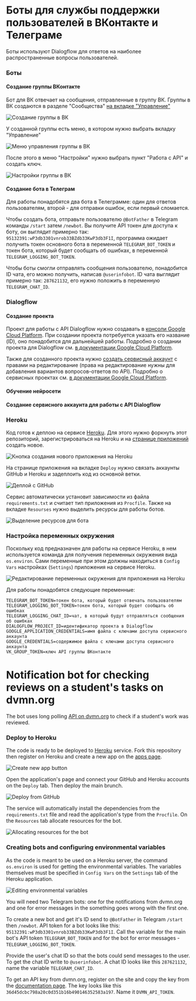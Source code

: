 # Боты для службы поддержки пользователей в ВКонтакте и Телеграме

Боты используют Dialogflow для ответов на наиболее распространенные вопросы пользователей.

### Боты

#### Создание группы ВКонтакте

Бот для ВК отвечает на сообщения, отправленные в группу ВК. Группы в ВК создаются в разделе "Сообщества" [на вкладке "Управление"](https://vk.com/groups?tab=admin)

![Создание группы в ВК](https://drive.google.com/uc?export=view&id=1I3OQiRED4qcxST_Xnm4tT3RubNDmJChh "Создание группы в ВК")

У созданной группы есть меню, в котором нужно выбрать вкладку "Управление"

![Меню управления группы в ВК](https://drive.google.com/uc?export=view&id=1I3OQiRED4qcxST_Xnm4tT3RubNDmJChh "Меню управления группы в ВК")

После этого в меню "Настройки" нужно выбрать пункт "Работа с API" и создать ключ.

![Настройки группы в ВК](https://drive.google.com/uc?export=view&id=1SFXuUGZsc-triLmAmdwP9gzCyjW8zLwm "Настройки группы в ВК")

#### Создание бота в Телеграм

Для работы понадобятся два бота в Телеграмме: один для ответов пользователям, второй - для отправки ошибок, если первый сломается.

Чтобы создать бота, отправьте пользователю `@BotFather` в Telegram команды `/start` затем `/newbot`. Вы получите API токен для доступа к боту, он выглядит примерно так: `95132391:wP3db3301vnrob33BZdb33KwP3db3F1I`, программа ожидает получить токен основного бота в переменной `TELEGRAM_BOT_TOKEN` и токен бота, который будет сообщать об ошибках, в переменной `TELEGRAM_LOGGING_BOT_TOKEN`.

Чтобы боты смогли отправлять сообщения пользователю, понадобится ID чата, его можно получить, написав `@userinfobot`. ID чата выглядит примерно так: `287621132`, его нужно положить в переменную `TELEGRAM_CHAT_ID`.

### Dialogflow

#### Создание проекта

Проект для работы с API Dialogflow нужно создавать в [консоли Google Cloud Platform](https://console.cloud.google.com). При создании проекта потребуется указать его название (ID), оно понадобится для дальнейшей работы. Подробно о создании проекта для Dialogflow см. [в документации Google Cloud Platform](https://cloud.google.com/dialogflow/docs/quick/setup).

Также для созданного проекта нужно [создать сервисный аккаунт](https://console.cloud.google.com/apis/credentials/serviceaccountkey) с правами на редактирование (права на редактирование нужны для добавления вариантов вопросов-ответов по API). Подробно о сервисных проектах см. [в документации Google Cloud Platform](https://cloud.google.com/docs/authentication/getting-started).

#### Обучение нейросети

#### Создание сервисного аккаунта для работы с API Dialogflow

### Heroku

Код готов к деплою на сервисе [Heroku](heroku.com). Для этого нужно форкнуть этот репозиторий, зарегистрироваться на Heroku и на [странице приложений](https://dashboard.heroku.com/apps) создать новое.

![Кнопка создания нового приложения на Heroku](https://drive.google.com/uc?export=view&id=1ICYYnV57_xX0MBQOL1kfcMEeQ1TxZSc2 "Кнопка создания нового приложения на Heroku")

На странице приложения на вкладке `Deploy` нужно связать аккаунты GitHub и Heroku и задеплоить код из основной ветки.

![Деплой с GitHub](https://drive.google.com/uc?export=view&id=1sWeIS-HcnmHqiEZcPaCiWqgrFdd7pOQM "Деплой с GitHub")

Сервис автоматически установит зависимости из файла `requirements.txt` и считает тип приложения из `Procfile`. Также на вкладке `Resourses` нужно выделить ресурсы для работы ботов.

![Выделение ресурсов для бота](https://drive.google.com/uc?export=view&id=1cz7E68HbYAcbv6n3ZXC3xfIKUH5MCmIB "Выделение ресурсов для бота")

### Настройка переменных окружения

Поскольку код предназначен для работы на сервисе Heroku, в нем используется команда для получения переменных окружения вида `os.environ`. Сами переменные при этом должны находиться в `Config Vars` настройках (`Settings`) приложения на сервисе Heroku.

![Редактирование переменных окружения для приложения на Heroku](https://drive.google.com/uc?export=view&id=1fiNHjoEXQtbCd8zG10IXBLVojSyVszfP "Редактирование переменных окружения для приложения на Heroku")

Для работы понадобятся следующие переменные:

```
TELEGRAM_BOT_TOKEN=токен бота, который будет отвечать пользователям
TELEGRAM_LOGGING_BOT_TOKEN=токен бота, который будет сообщать об ошибках
TELEGRAM_LOGGING_CHAT_ID=чат, в который будут отправляться сообщения об ошибках
DIALOGFLOW_PROJECT_ID=идентификатор проекта в Dialogflow
GOOGLE_APPLICATION_CREDENTIALS=имя файла с ключами доступа сервисного аккаунта
GOOGLE_CREDENTIALS=содержимое файла с ключами доступа сервисного аккаунта 
VK_GROUP_TOKEN=ключ API группы ВКонтакте
```





# Notification bot for checking reviews on a student's tasks on dvmn.org

The bot uses long polling [API on dvmn.org](https://dvmn.org/api/docs/) to check if a student's work was reviewed.

### Deploy to Heroku

The code is ready to be deployed to [Heroku](heroku.com) service. Fork this repository then register on Heroku and create a new app on the [apps page](https://dashboard.heroku.com/apps).

![Create new app button](https://drive.google.com/uc?export=view&id=1ICYYnV57_xX0MBQOL1kfcMEeQ1TxZSc2 "Create new app button")

Open the application's page and connect your GitHub and Heroku accounts on the `Deploy` tab. Then deploy the main brunch.

![Deploy from GitHub](https://drive.google.com/uc?export=view&id=1sWeIS-HcnmHqiEZcPaCiWqgrFdd7pOQM "Deploy from GitHub")

The service will automatically install the dependencies from the `requirements.txt` file and read the application's type from the `Procfile`. On the `Resources` tab allocate resources for the bot.

![Allocating resources for the bot](https://drive.google.com/uc?export=view&id=1cz7E68HbYAcbv6n3ZXC3xfIKUH5MCmIB "ВAllocating resources for the bot")

### Creating bots and configuring environmental variables

As the code is meant to be used on a Heroku server, the command `os.environ` is used for getting the environmental variables. The variables themselves must be specified in `Config Vars` on the  `Settings` tab of the Heroku application.

![Editing environmental variables](https://drive.google.com/uc?export=view&id=1fiNHjoEXQtbCd8zG10IXBLVojSyVszfP "Editing environmental variables")

You will need two Telegram bots: one for the notifications from dvmn.org and one for error messages in the something goes wrong with the first one.

To create a new bot and get it's ID send to `@BotFather` in Telegram `/start` then `/newbot`. API token for a bot looks like this: `95132391:wP3db3301vnrob33BZdb33KwP3db3F1I`. Call the variable for the main bot's API token `TELEGRAM_BOT_TOKEN` and for the bot for error messages - `TELEGRAM_LOGGING_BOT_TOKEN`.

Provide the user's chat ID so that the bots could send messages to the user. To get the chat ID write to `@userinfobot`. A chat ID looks like this `287621132`, name the variable `TELEGRAM_CHAT_ID`.

To get an API key from dvmn.org, register on the site and copy the key from the [documentation page](https://dvmn.org/api/docs/). The key looks like this `36d45dcbc798a20c0d351b16b490146352583a197`. Name it `DVMN_API_TOKEN`.
